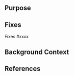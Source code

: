 <!--
# Pull Request Checklist

* [ ] Have you read through the [contributor guidelines](./CONTRIBUTING.md)?
* [ ] Have you signed the [Lightbend CLA](https://www.lightbend.com/contribute/cla)?
* [ ] Have you updated the documentation?
* [ ] Have you added tests for any changed functionality?
-->
## Purpose

<!-- What does this PR do? -->

## Fixes

<!-- if this PR relates to any GitHub issues, please list them here -->
Fixes #xxxx

## Background Context

<!-- Why did you take this approach? -->

## References

<!-- Are there any relevant issues / PRs / mailing lists discussions? -->
